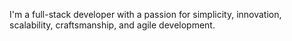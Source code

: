 I'm a full-stack developer with a passion for simplicity, innovation, scalability, craftsmanship, and agile development.
